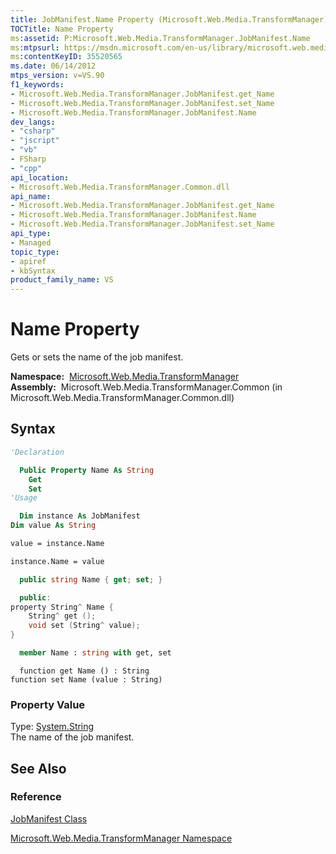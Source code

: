 ```yaml
---
title: JobManifest.Name Property (Microsoft.Web.Media.TransformManager)
TOCTitle: Name Property
ms:assetid: P:Microsoft.Web.Media.TransformManager.JobManifest.Name
ms:mtpsurl: https://msdn.microsoft.com/en-us/library/microsoft.web.media.transformmanager.jobmanifest.name(v=VS.90)
ms:contentKeyID: 35520565
ms.date: 06/14/2012
mtps_version: v=VS.90
f1_keywords:
- Microsoft.Web.Media.TransformManager.JobManifest.get_Name
- Microsoft.Web.Media.TransformManager.JobManifest.set_Name
- Microsoft.Web.Media.TransformManager.JobManifest.Name
dev_langs:
- "csharp"
- "jscript"
- "vb"
- FSharp
- "cpp"
api_location:
- Microsoft.Web.Media.TransformManager.Common.dll
api_name:
- Microsoft.Web.Media.TransformManager.JobManifest.get_Name
- Microsoft.Web.Media.TransformManager.JobManifest.Name
- Microsoft.Web.Media.TransformManager.JobManifest.set_Name
api_type:
- Managed
topic_type:
- apiref
- kbSyntax
product_family_name: VS
---
```


# Name Property

Gets or sets the name of the job manifest.

**Namespace:**  [Microsoft.Web.Media.TransformManager](microsoft-web-media-transformmanager-namespace.md)  
**Assembly:**  Microsoft.Web.Media.TransformManager.Common (in Microsoft.Web.Media.TransformManager.Common.dll)

## Syntax

```vb
'Declaration

  Public Property Name As String
    Get
    Set
'Usage

  Dim instance As JobManifest
Dim value As String

value = instance.Name

instance.Name = value
```

```csharp
  public string Name { get; set; }
```

```cpp
  public:
property String^ Name {
    String^ get ();
    void set (String^ value);
}
```

``` fsharp
  member Name : string with get, set
```

```jscript
  function get Name () : String
function set Name (value : String)
```

### Property Value

Type: [System.String](https://msdn.microsoft.com/library/s1wwdcbf)  
The name of the job manifest.  

## See Also

### Reference

[JobManifest Class](jobmanifest-class-microsoft-web-media-transformmanager.md)

[Microsoft.Web.Media.TransformManager Namespace](microsoft-web-media-transformmanager-namespace.md)

